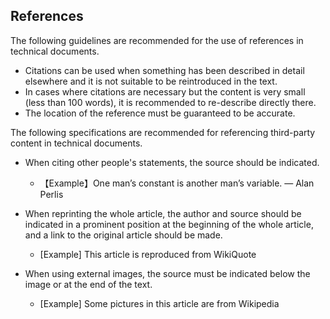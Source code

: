 ## References

The following guidelines are recommended for the use of references in technical documents.

- Citations can be used when something has been described in detail elsewhere and it is not suitable to be reintroduced in the text.
- In cases where citations are necessary but the content is very small (less than 100 words), it is recommended to re-describe directly there.
- The location of the reference must be guaranteed to be accurate.

The following specifications are recommended for referencing third-party content in technical documents.

- When citing other people's statements, the source should be indicated.

     - 【Example】One man’s constant is another man’s variable. — Alan Perlis

- When reprinting the whole article, the author and source should be indicated in a prominent position at the beginning of the whole article, and a link to the original article should be made.

     - [Example] This article is reproduced from WikiQuote

- When using external images, the source must be indicated below the image or at the end of the text.

     - [Example] Some pictures in this article are from Wikipedia
